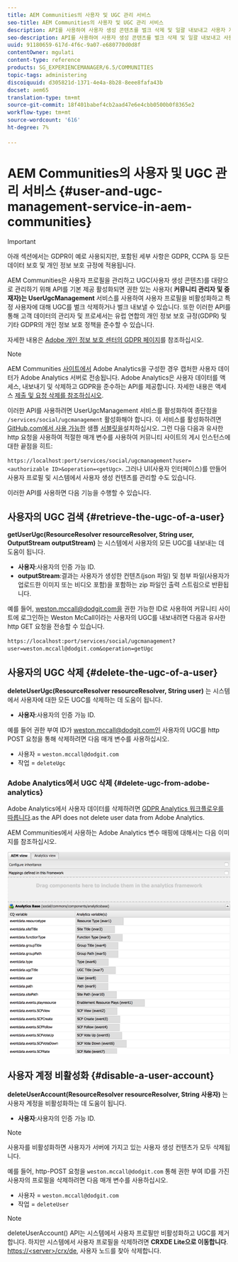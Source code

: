 ```yaml
---
title: AEM Communities의 사용자 및 UGC 관리 서비스
seo-title: AEM Communities의 사용자 및 UGC 관리 서비스
description: API를 사용하여 사용자 생성 콘텐츠를 벌크 삭제 및 일괄 내보내고 사용자 계정을 비활성화할 수 있습니다.
seo-description: API를 사용하여 사용자 생성 콘텐츠를 벌크 삭제 및 일괄 내보내고 사용자 계정을 비활성화할 수 있습니다.
uuid: 91180659-617d-4f6c-9a07-e680770d0d8f
contentOwner: mgulati
content-type: reference
products: SG_EXPERIENCEMANAGER/6.5/COMMUNITIES
topic-tags: administering
discoiquuid: d305821d-1371-4e4a-8b28-8eee8fafa43b
docset: aem65
translation-type: tm+mt
source-git-commit: 18f401babef4cb2aad47e6e4cbb0500b0f8365e2
workflow-type: tm+mt
source-wordcount: '616'
ht-degree: 7%

---
```



# AEM Communities의 사용자 및 UGC 관리 서비스 {#user-and-ugc-management-service-in-aem-communities}

>[!IMPORTANT]
>
>아래 섹션에서는 GDPR이 예로 사용되지만, 포함된 세부 사항은 GDPR, CCPA 등 모든 데이터 보호 및 개인 정보 보호 규정에 적용됩니다.


AEM Communities은 사용자 프로필을 관리하고 UGC(사용자 생성 콘텐츠)를 대량으로 관리하기 위해 API를 기본 제공 활성화되면 권한 있는 사용자( **커뮤니티 관리자 및 중재자)는 UserUgcManagement** 서비스를 사용하여 사용자 프로필을 비활성화하고 특정 사용자에 대해 UGC를 벌크 삭제하거나 벌크 내보낼 수 있습니다. 또한 이러한 API를 통해 고객 데이터의 관리자 및 프로세서는 유럽 연합의 개인 정보 보호 규정(GDPR) 및 기타 GDPR의 개인 정보 보호 정책을 준수할 수 있습니다.

자세한 내용은 [Adobe 개인 정보 보호 센터의 GDPR 페이지](https://www.adobe.com/privacy/general-data-protection-regulation.html)를 참조하십시오.

>[!NOTE]
>
>AEM Communities [사이트에서](/help/communities/analytics.md) Adobe Analytics을 구성한 경우 캡처한 사용자 데이터가 Adobe Analytics 서버로 전송됩니다. Adobe Analytics은 사용자 데이터를 액세스, 내보내기 및 삭제하고 GDPR을 준수하는 API를 제공합니다. 자세한 내용은 액세스 [제출 및 요청 삭제를 참조하십시오](https://docs.adobe.com/content/help/en/analytics/admin/data-governance/gdpr-submit-access-delete.html).


이러한 API를 사용하려면 UserUgcManagement 서비스를 활성화하여 종단점을 `/services/social/ugcmanagement` 활성화해야 합니다. 이 서비스를 활성화하려면 [GitHub.com에서 사용 가능한](https://github.com/Adobe-Marketing-Cloud/aem-communities-ugc-migration/tree/main/bundles/communities-ugc-management-servlet) 샘플 [서블릿을](https://github.com/Adobe-Marketing-Cloud/aem-communities-ugc-migration/tree/main/bundles/communities-ugc-management-servlet)설치하십시오. 그런 다음 다음과 유사한 http 요청을 사용하여 적절한 매개 변수를 사용하여 커뮤니티 사이트의 게시 인스턴스에 대한 끝점을 히트:

`https://localhost:port/services/social/ugcmanagement?user=<authorizable ID>&operation=<getUgc>`. 그러나 UI(사용자 인터페이스)를 만들어 사용자 프로필 및 시스템에서 사용자 생성 컨텐츠를 관리할 수도 있습니다.

이러한 API를 사용하면 다음 기능을 수행할 수 있습니다.

## 사용자의 UGC 검색 {#retrieve-the-ugc-of-a-user}

**getUserUgc(ResourceResolver resourceResolver, String user, OutputStream outputStream)** 는 시스템에서 사용자의 모든 UGC를 내보내는 데 도움이 됩니다.

* **사용자**:사용자의 인증 가능 ID.
* **outputStream**:결과는 사용자가 생성한 컨텐츠(json 파일) 및 첨부 파일(사용자가 업로드한 이미지 또는 비디오 포함)을 포함하는 zip 파일인 출력 스트림으로 반환됩니다.

예를 들어, weston.mccall@dodgit.com을 권한 가능한 ID로 사용하여 커뮤니티 사이트에 로그인하는 Weston McCall이라는 사용자의 UGC를 내보내려면 다음과 유사한 http GET 요청을 전송할 수 있습니다.

`https://localhost:port/services/social/ugcmanagement?user=weston.mccall@dodgit.com&operation=getUgc`

## 사용자의 UGC 삭제 {#delete-the-ugc-of-a-user}

**deleteUserUgc(ResourceResolver resourceResolver, String user)** 는 시스템에서 사용자에 대한 모든 UGC를 삭제하는 데 도움이 됩니다.

* **사용자**:사용자의 인증 가능 ID.

예를 들어 권한 부여 ID가 weston.mccall@dodgit.com인 사용자의 UGC를 http POST 요청을 통해 삭제하려면 다음 매개 변수를 사용하십시오.

* 사용자 = `weston.mccall@dodgit.com`
* 작업 = `deleteUgc`

### Adobe Analytics에서 UGC 삭제 {#delete-ugc-from-adobe-analytics}

Adobe Analytics에서 사용자 데이터를 삭제하려면 [GDPR Analytics 워크플로우를 따릅니다](https://docs.adobe.com/content/help/en/analytics/admin/data-governance/an-gdpr-workflow.html).as the API does not delete user data from Adobe Analytics.

AEM Communities에서 사용하는 Adobe Analytics 변수 매핑에 대해서는 다음 이미지를 참조하십시오.

![ADOBE ANALYTICS용 AEM communities 변수 매핑](assets/analytics-communities-mapping.png)

## 사용자 계정 비활성화 {#disable-a-user-account}

**deleteUserAccount(ResourceResolver resourceResolver, String 사용자)** 는 사용자 계정을 비활성화하는 데 도움이 됩니다.

* **사용자**:사용자의 인증 가능 ID.

>[!NOTE]
>
>사용자를 비활성화하면 사용자가 서버에 가지고 있는 사용자 생성 컨텐츠가 모두 삭제됩니다.


예를 들어, http-POST 요청을 `weston.mccall@dodgit.com` 통해 권한 부여 ID를 가진 사용자의 프로필을 삭제하려면 다음 매개 변수를 사용하십시오.

* 사용자 = `weston.mccall@dodgit.com`
* 작업 = `deleteUser`

>[!NOTE]
>
>deleteUserAccount() API는 시스템에서 사용자 프로필만 비활성화하고 UGC를 제거합니다. 하지만 시스템에서 사용자 프로필을 삭제하려면 **CRXDE Lite으로 이동합니다**. [https://&lt;server>/crx/de](https://localhost:4502/crx/de), 사용자 노드를 찾아 삭제합니다.


